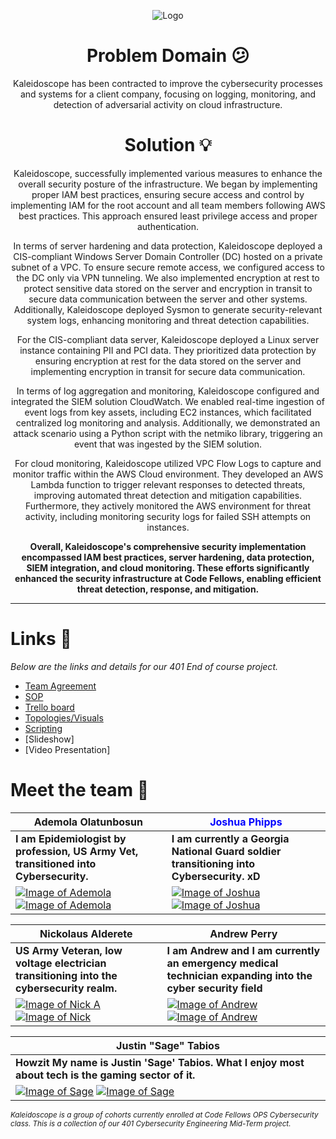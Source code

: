 <div align="center">
  
![Logo](https://github.com/Kaleidoscope-s/Kaleidoscope/blob/main/3dgifmaker95207.gif)
  
</div>

# <div align="center">  **Problem Domain** :confused: 
</div>

<div align="center">

Kaleidoscope has been contracted to improve the cybersecurity processes and systems for a client company, focusing on logging, monitoring, and detection of adversarial activity on cloud infrastructure.

</div>

# <div align="center"> **Solution** :bulb:
</div>

<div align="center">

Kaleidoscope, successfully implemented various measures to enhance the overall security posture of the infrastructure. We began by implementing proper IAM best practices, ensuring secure access and control by implementing IAM for the root account and all team members following AWS best practices. This approach ensured least privilege access and proper authentication.

In terms of server hardening and data protection, Kaleidoscope deployed a CIS-compliant Windows Server Domain Controller (DC) hosted on a private subnet of a VPC. To ensure secure remote access, we configured access to the DC only via VPN tunneling. We also implemented encryption at rest to protect sensitive data stored on the server and encryption in transit to secure data communication between the server and other systems. Additionally, Kaleidoscope deployed Sysmon to generate security-relevant system logs, enhancing monitoring and threat detection capabilities.

For the CIS-compliant data server, Kaleidoscope deployed a Linux server instance containing PII and PCI data. They prioritized data protection by ensuring encryption at rest for the data stored on the server and implementing encryption in transit for secure data communication.

In terms of log aggregation and monitoring, Kaleidoscope configured and integrated the SIEM solution CloudWatch. We enabled real-time ingestion of event logs from key assets, including EC2 instances, which facilitated centralized log monitoring and analysis. Additionally, we demonstrated an attack scenario using a Python script with the netmiko library, triggering an event that was ingested by the SIEM solution.

For cloud monitoring, Kaleidoscope utilized VPC Flow Logs to capture and monitor traffic within the AWS Cloud environment. They developed an AWS Lambda function to trigger relevant responses to detected threats, improving automated threat detection and mitigation capabilities. Furthermore, they actively monitored the AWS environment for threat activity, including monitoring security logs for failed SSH attempts on instances.

**Overall, Kaleidoscope's comprehensive security implementation encompassed IAM best practices, server hardening, data protection, SIEM integration, and cloud monitoring. These efforts significantly enhanced the security infrastructure at Code Fellows, enabling efficient threat detection, response, and mitigation.**

</div>

 ___
 # Links 🔗

*Below are the links and details for our 401 End of course project.*
- [Team Agreement](https://github.com/Kaleidoscope-s/Kaleidoscope/blob/main/Team%20Agreement.pdf)
- [SOP](https://github.com/Kaleidoscope-s/SOPs)
- [Trello board](https://trello.com/b/v58AMIHw/project-management)
- [Topologies/Visuals](https://github.com/Kaleidoscope-s/Kaleidoscope/blob/main/KTop.jpg)
- [Scripting](https://github.com/Kaleidoscope-s/Scripting)
- [Slideshow]
- [Video Presentation]


# Meet the team 🤘

| Ademola Olatunbosun | <font color="blue">Joshua Phipps</font> |
|---|---|
| **I am Epidemiologist by profession, US Army Vet, transitioned into Cybersecurity.** | **I am currently a Georgia National Guard soldier transitioning into Cybersecurity. xD** |
| [![Image of Ademola](https://github.com/Kaleidoscope-s/-Kaleidoscope/blob/main/gitK.png)](https://github.com/ademo11?tab=repositories) [![Image of Ademola](https://github.com/Kaleidoscope-s/-Kaleidoscope/blob/main/INK.png)](https://www.linkedin.com/in/ademola-olatunbosun/) | [![Image of Joshua](https://github.com/Kaleidoscope-s/-Kaleidoscope/blob/main/gitK.png)](https://github.com/joshp27?tab=repositories) [![Image of Joshua](https://github.com/Kaleidoscope-s/-Kaleidoscope/blob/main/INK.png)](https://www.linkedin.com/in/joshua-phipps-755a20264/) |

| Nickolaus Alderete | Andrew Perry |
|---|---|
| **US Army Veteran, low voltage electrician transitioning into the cybersecurity realm.** | **I am Andrew and I am currently an emergency medical technician expanding into the cyber security field** |
| [![Image of Nick A](https://github.com/Kaleidoscope-s/-Kaleidoscope/blob/main/gitK.png)](https://github.com/Nkalderete?tab=repositories) [![Image of Nick](https://github.com/Kaleidoscope-s/-Kaleidoscope/blob/main/INK.png)](https://www.linkedin.com/in/nickolaus-alderete/) | [![Image of Andrew](https://github.com/Kaleidoscope-s/-Kaleidoscope/blob/main/gitK.png)](https://github.com/Perryandr?tab=repositories) [![Image of Andrew](https://github.com/Kaleidoscope-s/-Kaleidoscope/blob/main/INK.png)](https://www.linkedin.com/in/andrew-perry-0998b7263/) |

| Justin "Sage" Tabios |
|---|
| **Howzit My name is Justin 'Sage' Tabios.  What I enjoy most about tech is the gaming sector of it.** |
| [![Image of Sage](https://github.com/Kaleidoscope-s/-Kaleidoscope/blob/main/gitK.png)](https://github.com/AnnyeongAloha?tab=repositories) [![Image of Sage](https://github.com/Kaleidoscope-s/-Kaleidoscope/blob/main/INK.png)](https://www.linkedin.com/in/justintabios/) |


 <small> *Kaleidoscope is a group of cohorts currently enrolled at Code Fellows OPS Cybersecurity class. This is a collection of our 401 Cybersecurity Engineering Mid-Term project.* </small>
